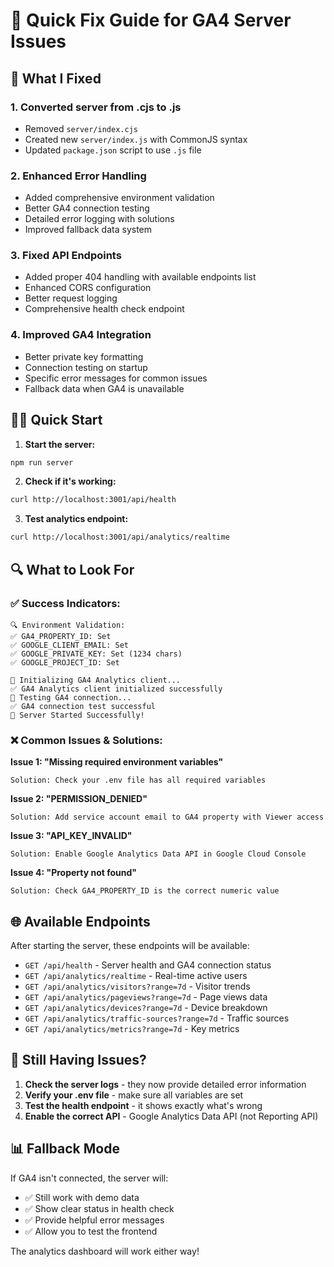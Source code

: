 # 🚀 Quick Fix Guide for GA4 Server Issues

## 🔧 What I Fixed

### 1. **Converted server from .cjs to .js**
- Removed `server/index.cjs`
- Created new `server/index.js` with CommonJS syntax
- Updated `package.json` script to use `.js` file

### 2. **Enhanced Error Handling**
- Added comprehensive environment validation
- Better GA4 connection testing
- Detailed error logging with solutions
- Improved fallback data system

### 3. **Fixed API Endpoints**
- Added proper 404 handling with available endpoints list
- Enhanced CORS configuration
- Better request logging
- Comprehensive health check endpoint

### 4. **Improved GA4 Integration**
- Better private key formatting
- Connection testing on startup
- Specific error messages for common issues
- Fallback data when GA4 is unavailable

## 🏃‍♂️ Quick Start

1. **Start the server:**
```bash
npm run server
```

2. **Check if it's working:**
```bash
curl http://localhost:3001/api/health
```

3. **Test analytics endpoint:**
```bash
curl http://localhost:3001/api/analytics/realtime
```

## 🔍 What to Look For

### ✅ Success Indicators:
```
🔍 Environment Validation:
✅ GA4_PROPERTY_ID: Set
✅ GOOGLE_CLIENT_EMAIL: Set
✅ GOOGLE_PRIVATE_KEY: Set (1234 chars)
✅ GOOGLE_PROJECT_ID: Set

🔧 Initializing GA4 Analytics client...
✅ GA4 Analytics client initialized successfully
🧪 Testing GA4 connection...
✅ GA4 connection test successful
🎉 Server Started Successfully!
```

### ❌ Common Issues & Solutions:

**Issue 1: "Missing required environment variables"**
```
Solution: Check your .env file has all required variables
```

**Issue 2: "PERMISSION_DENIED"**
```
Solution: Add service account email to GA4 property with Viewer access
```

**Issue 3: "API_KEY_INVALID"**
```
Solution: Enable Google Analytics Data API in Google Cloud Console
```

**Issue 4: "Property not found"**
```
Solution: Check GA4_PROPERTY_ID is the correct numeric value
```

## 🌐 Available Endpoints

After starting the server, these endpoints will be available:

- `GET /api/health` - Server health and GA4 connection status
- `GET /api/analytics/realtime` - Real-time active users
- `GET /api/analytics/visitors?range=7d` - Visitor trends
- `GET /api/analytics/pageviews?range=7d` - Page views data
- `GET /api/analytics/devices?range=7d` - Device breakdown
- `GET /api/analytics/traffic-sources?range=7d` - Traffic sources
- `GET /api/analytics/metrics?range=7d` - Key metrics

## 🚨 Still Having Issues?

1. **Check the server logs** - they now provide detailed error information
2. **Verify your .env file** - make sure all variables are set
3. **Test the health endpoint** - it shows exactly what's wrong
4. **Enable the correct API** - Google Analytics Data API (not Reporting API)

## 📊 Fallback Mode

If GA4 isn't connected, the server will:
- ✅ Still work with demo data
- ✅ Show clear status in health check
- ✅ Provide helpful error messages
- ✅ Allow you to test the frontend

The analytics dashboard will work either way!